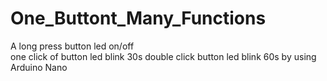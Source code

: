 # One_Buttont_Many_Functions
A long press button led on/off  
one click of button led blink 30s 
double click button led blink 60s by using Arduino Nano
